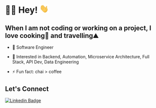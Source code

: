 # :man_technologist: Hey! <img src="https://github.com/mua2010/mua2010/blob/main/wave.gif" width="30px">

## When I am not coding or working on a project, I love cooking🍳 and travelling⛰️

- 🔭 Software Engineer 

- 🌱 Interested in Backend, Automation, Microservice Architecture, Full Stack, API Dev, Data Engineering

- ⚡ Fun fact: chai > coffee

## Let's Connect

[![Linkedin Badge](https://img.shields.io/badge/-mua2010-blue?style=flat-square&logo=Linkedin&logoColor=white&link=https://www.linkedin.com/in/mua2010/)](https://www.linkedin.com/in/mua2010/)
